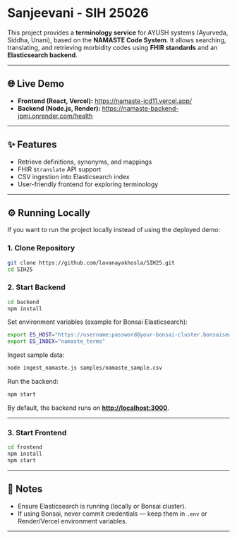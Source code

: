 
# Sanjeevani - SIH 25026

This project provides a **terminology service** for AYUSH systems (Ayurveda, Siddha, Unani), based on the **NAMASTE Code System**. It allows searching, translating, and retrieving morbidity codes using **FHIR standards** and an **Elasticsearch backend**.

---

## 🌐 Live Demo

* **Frontend (React, Vercel):** https://namaste-icd11.vercel.app/
* **Backend (Node.js, Render):** https://namaste-backend-jpmi.onrender.com/health

---

## ✨ Features

* Retrieve definitions, synonyms, and mappings
* FHIR `$translate` API support
* CSV ingestion into Elasticsearch index
* User-friendly frontend for exploring terminology

---

## ⚙️ Running Locally

If you want to run the project locally instead of using the deployed demo:

### 1. Clone Repository

```bash
git clone https://github.com/lavanayakhosla/SIH25.git
cd SIH25
```

### 2. Start Backend

```bash
cd backend
npm install
```

Set environment variables (example for Bonsai Elasticsearch):

```bash
export ES_HOST="https://username:password@your-bonsai-cluster.bonsaisearch.net"
export ES_INDEX="namaste_terms"
```

Ingest sample data:

```bash
node ingest_namaste.js samples/namaste_sample.csv
```

Run the backend:

```bash
npm start
```

By default, the backend runs on **[http://localhost:3000](http://localhost:3000)**.

---

### 3. Start Frontend

```bash
cd frontend
npm install
npm start
```


---



## 📌 Notes

* Ensure Elasticsearch is running (locally or Bonsai cluster).
* If using Bonsai, never commit credentials — keep them in `.env` or Render/Vercel environment variables.

---
